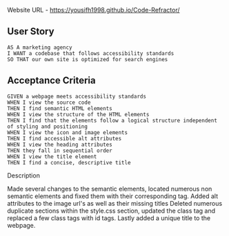 Website URL - https://yousifh1998.github.io/Code-Refractor/

## User Story

```
AS A marketing agency
I WANT a codebase that follows accessibility standards
SO THAT our own site is optimized for search engines
```

## Acceptance Criteria

```
GIVEN a webpage meets accessibility standards
WHEN I view the source code
THEN I find semantic HTML elements
WHEN I view the structure of the HTML elements
THEN I find that the elements follow a logical structure independent of styling and positioning
WHEN I view the icon and image elements
THEN I find accessible alt attributes
WHEN I view the heading attributes
THEN they fall in sequential order
WHEN I view the title element
THEN I find a concise, descriptive title
```
Description

Made several changes to the semantic elements, located numerous non semantic elements and fixed them with their corresponding tag. 
Added alt attributes to the image url's as well as their missing titles
Deleted numerous duplicate sections within the style.css section, updated the class tag and replaced a few class tags with id tags. Lastly added a unique title to the webpage.
